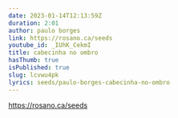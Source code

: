 ```yaml
---
date: 2023-01-14T12:13:59Z
duration: 2:01
author: paulo borges
link: https://rosano.ca/seeds
youtube_id: _IUhK_CekmI
title: cabecinha no ombro
hasThumb: true
isPublished: true
slug: lcvwu4pk
lyrics: seeds/paulo-borges-cabecinha-no-ombro
---
```

https://rosano.ca/seeds
